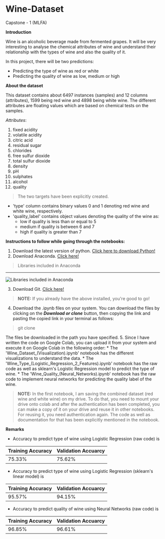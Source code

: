 # Wine-Dataset
Capstone - 1 (MLFA)

**Introduction**

Wine is an alcoholic beverage made from fermented grapes. It will be very interesting to analyse the chemical attributes of wine and understand their relationship with the types of wine and also the quality of it.

In this project, there will be two predictions:
* Predicting the type of wine as red or white
* Predicting the quality of wine as low, medium or high

**About the dataset**

This dataset contains about 6497 instances (samples) and 12 columns (attributes), 1599 being red wine and 4898 being white wine.
The different attributes are floating values which are based on chemical tests on the samples.

*Attributes*:
1. fixed acidity
2. volatile acidity
3. citric acid
4. residual sugar
5. chlorides
6. free sulfur dioxide
7. total sulfur dioxide
8. density
9. pH
10. sulphates
11. alcohol
12. quality

> The two targets have been explicitly created.
* 'type' column contains binary values 0 and 1 denoting red wine and white wine, respectively.
* 'quality_label' contains object values denoting the quality of the wine as:
  * low if quality is less than or equal to 5
  * medium if quality is between 6 and 7
  * high if quality is greater than 7
  
**Instructions to follow while going through the notebooks:**
1. Download the latest version of python. [Click here to download Python!](https://www.python.org/downloads/)
2. Download Anaconda. [Click here!](https://www.anaconda.com/distribution/)
> Libraries included in Anaconda
- - - -
![Libraries included in Anaconda](https://www.anaconda.com/wp-content/uploads/2018/11/distro-01-1.png)

3. Download Git. [Click here!](https://git-scm.com/downloads)
> **NOTE:** If you already have the above installed, you're good to go!
4. Download the .ipynb files on your system. You can download the files by clicking on the ***Download or clone*** button, then copying the link and pasting the copied link in your terminal as follows:
> git clone <copied link>
 
The files be downloaded in the path you have specified.
5. Since I have written the code on Google Colab, you can upload it from your system and execute it on Google Colab in the following order:
    * The 'Wine_Dataset_(Visualization).ipynb' notebook has the different visualizations to understand the data.
    * The 'Wine_Type_(Logistic_Regression_2_Features).ipynb' notebook has the raw code as well as sklearn's Logistic Regression model to predict the type of wine.
    * The 'Wine_Quality_(Neural_Networks).ipynb' notebook has the raw code to implement neural networks for predicting the quality label of the wine.
> **NOTE:** In the first notebook, I am saving the combined dataset (red wine and white wine) on my drive. To do that, you need to mount your drive onto colab and after the authentication has been completed, you can make a copy of it on your drive and reuse it in other notebooks. For reusing it, you need authentication again. The code as well as documentation for that has been explicitly mentioned in the notebook.

**Remarks**
* Accuracy to predict type of wine using Logistic Regression (raw code) is

Training Accuracy | Validation Accuarcy
----------------- | -------------------
75.33%            | 75.62%

* Accuracy to predict type of wine using Logistic Regression (sklearn's linear model) is

Training Accuracy | Validation Accuarcy
----------------- | -------------------
95.57%            | 94.15%

* Accuracy to predict quality of wine using Neural Networks (raw code) is

Training Accuracy | Validation Accuarcy
----------------- | -------------------
96.85%            | 96.61%

